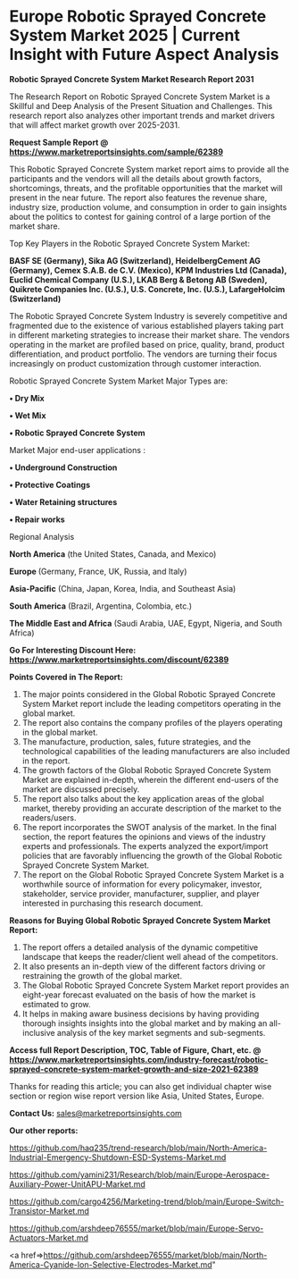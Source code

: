  # Europe Robotic Sprayed Concrete System Market 2025 | Current Insight with Future Aspect Analysis

<strong>Robotic Sprayed Concrete System Market Research Report 2031</strong>

The Research Report on Robotic Sprayed Concrete System Market is a Skillful and Deep Analysis of the Present Situation and Challenges. This research report also analyzes other important trends and market drivers that will affect market growth over 2025-2031.

<strong>Request Sample Report @ <a href=https://www.marketreportsinsights.com/sample/62389>https://www.marketreportsinsights.com/sample/62389</a></strong>

This Robotic Sprayed Concrete System market report aims to provide all the participants and the vendors will all the details about growth factors, shortcomings, threats, and the profitable opportunities that the market will present in the near future. The report also features the revenue share, industry size, production volume, and consumption in order to gain insights about the politics to contest for gaining control of a large portion of the market share.

Top Key Players in the Robotic Sprayed Concrete System Market:

<strong>BASF SE (Germany), Sika AG (Switzerland), HeidelbergCement AG (Germany), Cemex S.A.B. de C.V. (Mexico), KPM Industries Ltd (Canada), Euclid Chemical Company (U.S.), LKAB Berg & Betong AB (Sweden), Quikrete Companies Inc. (U.S.), U.S. Concrete, Inc. (U.S.), LafargeHolcim (Switzerland)</strong>

The Robotic Sprayed Concrete System Industry is severely competitive and fragmented due to the existence of various established players taking part in different marketing strategies to increase their market share. The vendors operating in the market are profiled based on price, quality, brand, product differentiation, and product portfolio. The vendors are turning their focus increasingly on product customization through customer interaction.

Robotic Sprayed Concrete System Market Major Types are:

<strong>• Dry Mix

• Wet Mix

• Robotic Sprayed Concrete System</strong>

Market Major end-user applications :

<strong>• Underground Construction

• Protective Coatings

• Water Retaining structures

• Repair works</strong>

Regional Analysis

</u><strong><b>North America</b></strong> (the United States, Canada, and Mexico)

<strong><b>Europe </b></strong>(Germany, France, UK, Russia, and Italy)

<strong><b>Asia-Pacific</b></strong> (China, Japan, Korea, India, and Southeast Asia)

<strong><b>South America</b></strong> (Brazil, Argentina, Colombia, etc.)

<strong><b>The Middle East and Africa</b></strong> (Saudi Arabia, UAE, Egypt, Nigeria, and South Africa)

<strong>Go For Interesting Discount Here: <a href=https://www.marketreportsinsights.com/discount/62389>https://www.marketreportsinsights.com/discount/62389</a></strong>

<strong>Points Covered in The Report:</strong>
<ol>
  <li>The major points considered in the Global Robotic Sprayed Concrete System Market report include the leading competitors operating in the global market.</li>
  <li>The report also contains the company profiles of the players operating in the global market.</li>
  <li>The manufacture, production, sales, future strategies, and the technological capabilities of the leading manufacturers are also included in the report.</li>
  <li>The growth factors of the Global Robotic Sprayed Concrete System Market are explained in-depth, wherein the different end-users of the market are discussed precisely.</li>
  <li>The report also talks about the key application areas of the global market, thereby providing an accurate description of the market to the readers/users.</li>
  <li>The report incorporates the SWOT analysis of the market. In the final section, the report features the opinions and views of the industry experts and professionals. The experts analyzed the export/import policies that are favorably influencing the growth of the Global Robotic Sprayed Concrete System Market.</li>
  <li>The report on the Global Robotic Sprayed Concrete System Market is a worthwhile source of information for every policymaker, investor, stakeholder, service provider, manufacturer, supplier, and player interested in purchasing this research document.</li>
</ol>
<strong>Reasons for Buying Global Robotic Sprayed Concrete System Market Report:</strong>

<ol>
  <li>The report offers a detailed analysis of the dynamic competitive landscape that keeps the reader/client well ahead of the competitors.</li>
  <li>It also presents an in-depth view of the different factors driving or restraining the growth of the global market.</li>
  <li>The Global Robotic Sprayed Concrete System Market report provides an eight-year forecast evaluated on the basis of how the market is estimated to grow.</li>
  <li>It helps in making aware business decisions by having providing thorough insights insights into the global market and by making an all-inclusive analysis of the key market segments and sub-segments.</li>
</ol>
<strong>Access full Report Description, TOC, Table of Figure, Chart, etc. @ <a href=https://www.marketreportsinsights.com/industry-forecast/robotic-sprayed-concrete-system-market-growth-and-size-2021-62389>https://www.marketreportsinsights.com/industry-forecast/robotic-sprayed-concrete-system-market-growth-and-size-2021-62389</a></strong>


Thanks for reading this article; you can also get individual chapter wise section or region wise report version like Asia, United States, Europe.

<strong>Contact Us:</strong>
sales@marketreportsinsights.com

<strong>Our other reports:</strong>

<a href=https://github.com/haq235/trend-research/blob/main/North-America-Industrial-Emergency-Shutdown-ESD-Systems-Market.md>https://github.com/haq235/trend-research/blob/main/North-America-Industrial-Emergency-Shutdown-ESD-Systems-Market.md</a>

<a href=https://github.com/yamini231/Research/blob/main/Europe-Aerospace-Auxiliary-Power-UnitAPU-Market.md>https://github.com/yamini231/Research/blob/main/Europe-Aerospace-Auxiliary-Power-UnitAPU-Market.md</a>

<a href=https://github.com/cargo4256/Marketing-trend/blob/main/Europe-Switch-Transistor-Market.md>https://github.com/cargo4256/Marketing-trend/blob/main/Europe-Switch-Transistor-Market.md</a>

<a href=https://github.com/arshdeep76555/market/blob/main/Europe-Servo-Actuators-Market.md>https://github.com/arshdeep76555/market/blob/main/Europe-Servo-Actuators-Market.md</a>

<a href=>https://github.com/arshdeep76555/market/blob/main/North-America-Cyanide-Ion-Selective-Electrodes-Market.md</a>"
